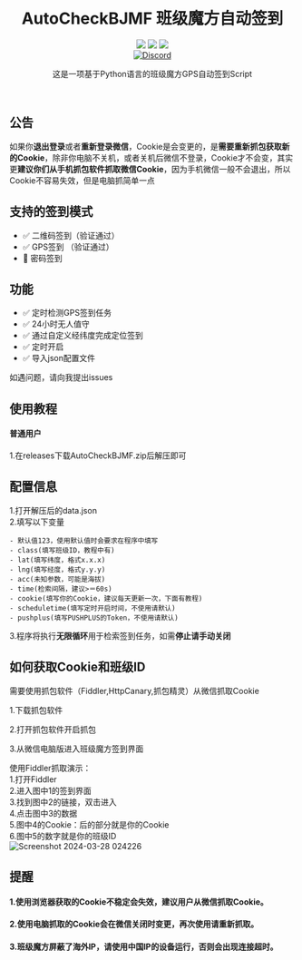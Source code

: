 <div align="center">
    <h1>AutoCheckBJMF 班级魔方自动签到</h1>
    <img src="https://img.shields.io/github/license/JasonYANG170/AutoCheckBJMF?label=License&style=for-the-badge">
    <img src="https://img.shields.io/github/commit-activity/w/JasonYANG170/AutoCheckBJMF?style=for-the-badge">
<img src="https://img.shields.io/github/languages/count/JasonYANG170/AutoCheckBJMF?logo=python&style=for-the-badge">
	<br>
    	<a href="https://discord.com/invite/az3ceRmgVe"><img alt="Discord" src="https://img.shields.io/discord/978108215499816980?style=social&logo=discord&label=echosec"></a>
  <br>

这是一项基于Python语言的班级魔方GPS自动签到Script
  
<br>

</div>

## 公告
如果你**退出登录**或者**重新登录微信**，Cookie是会变更的，是**需要重新抓包获取新的Cookie**，除非你电脑不关机，或者关机后微信不登录，Cookie才不会变，其实更**建议你们从手机抓包软件抓取微信Cookie**，因为手机微信一般不会退出，所以Cookie不容易失效，但是电脑抓简单一点
## 支持的签到模式  
- ✅ 二维码签到（验证通过）
- ✅ GPS签到  （验证通过）
- 🚧 密码签到  

## 功能
- ✅ 定时检测GPS签到任务
- ✅ 24小时无人值守
- ✅ 通过自定义经纬度完成定位签到
- ✅ 定时开启
- ✅ 导入json配置文件  

如遇问题，请向我提出issues
## 使用教程
#### 普通用户
1.在releases下载AutoCheckBJMF.zip后解压即可
## 配置信息
1.打开解压后的data.json  
2.填写以下变量  

    - 默认值123，使用默认值时会要求在程序中填写
    - class(填写班级ID，教程中有)  
    - lat(填写纬度，格式x.x.x)  
    - lng(填写经度，格式y.y.y)
    - acc(未知参数，可能是海拔)  
    - time(检索间隔，建议>＝60s)  
    - cookie(填写你的Cookie，建议每天更新一次，下面有教程)
    - scheduletime(填写定时开启时间，不使用请默认)
    - pushplus(填写PUSHPLUS的Token，不使用请默认)
   
3.程序将执行**无限循环**用于检索签到任务，如需**停止请手动关闭** 
## 如何获取Cookie和班级ID
需要使用抓包软件（Fiddler,HttpCanary,抓包精灵）从微信抓取Cookie  

1.下载抓包软件  

2.打开抓包软件开启抓包  

3.从微信电脑版进入班级魔方签到界面  


使用Fiddler抓取演示：  
1.打开Fiddler  
2.进入图中1的签到界面  
3.找到图中2的链接，双击进入  
4.点击图中3的数据  
5.图中4的Cookie：后的部分就是你的Cookie  
6.图中5的数字就是你的班级ID  
![Screenshot 2024-03-28 024226](https://github.com/JasonYANG170/AutoCheckBJMF/assets/39414350/6453fc70-f8a9-4336-8778-21a642424732)




## 提醒
#### 1.使用浏览器获取的Cookie不稳定会失效，建议用户从微信抓取Cookie。
#### 2.使用电脑抓取的Cookie会在微信关闭时变更，再次使用请重新抓取。
#### 3.班级魔方屏蔽了海外IP，请使用中国IP的设备运行，否则会出现连接超时。




